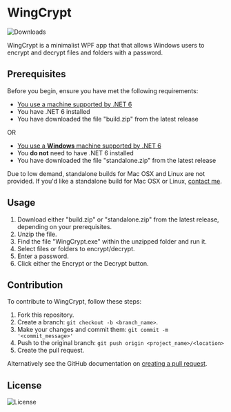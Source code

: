 # WingCrypt
![Downloads](https://img.shields.io/github/downloads/winggar/WingCrypt/total?style=for-the-badge)

WingCrypt is a minimalist WPF app that that allows Windows users to encrypt and decrypt files and folders with a password.

## Prerequisites

Before you begin, ensure you have met the following requirements:
- [You use a machine supported by .NET 6](https://github.com/dotnet/core/blob/main/release-notes/6.0/supported-os.md)
- You have .NET 6 installed
- You have downloaded the file "build.zip" from the latest release

OR

- [You use a **Windows** machine supported by .NET 6](https://github.com/dotnet/core/blob/main/release-notes/6.0/supported-os.md)
- You **do not** need to have .NET 6 installed
- You have downloaded the file "standalone.zip" from the latest release

Due to low demand, standalone builds for Mac OSX and Linux are not provided. If you'd like a standalone build for Mac OSX or Linux, [contact me](mailto:winggar1228@gmail.com).

## Usage

1. Download either "build.zip" or "standalone.zip" from the latest release, depending on your prerequisites.
2. Unzip the file.
3. Find the file "WingCrypt.exe" within the unzipped folder and run it.
4. Select files or folders to encrypt/decrypt.
5. Enter a password.
6. Click either the Encrypt or the Decrypt button.

## Contribution
To contribute to WingCrypt, follow these steps:

1. Fork this repository.
2. Create a branch: `git checkout -b <branch_name>`.
3. Make your changes and commit them: `git commit -m '<commit_message>'`
4. Push to the original branch: `git push origin <project_name>/<location>`
5. Create the pull request.

Alternatively see the GitHub documentation on [creating a pull request](https://help.github.com/en/github/collaborating-with-issues-and-pull-requests/creating-a-pull-request).

## License

![License](https://img.shields.io/github/license/winggar/WingCrypt?style=for-the-badge)
